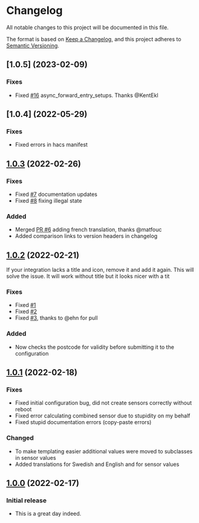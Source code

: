 ﻿# Changelog
All notable changes to this project will be documented in this file.

The format is based on [Keep a Changelog](https://keepachangelog.com/en/1.0.0/),
and this project adheres to [Semantic Versioning](https://semver.org/spec/v2.0.0.html).

## [1.0.5] (2023-02-09)

### Fixes
- Fixed [#16](https://github.com/DSorlov/swemail/issues/16) async_forward_entry_setups. Thanks @KentEkl

## [1.0.4] (2022-05-29)

### Fixes
- Fixed errors in hacs manifest

## [1.0.3] (2022-02-26)

### Fixes
- Fixed [#7](https://github.com/DSorlov/swemail/issues/7) documentation updates
- Fixed [#8](https://github.com/DSorlov/swemail/issues/8) fixing illegal state

### Added
- Merged [PR #6](https://github.com/DSorlov/swemail/pull/6) adding french translation, thanks @matfouc
- Added comparison links to version headers in changelog

## [1.0.2] (2022-02-21)

If your integration lacks a title and icon, remove it and add it again.
This will solve the issue. It will work without title but it looks nicer
with a tit

### Fixes
- Fixed [#1](https://github.com/DSorlov/swemail/issues/1)
- Fixed [#2](https://github.com/DSorlov/swemail/issues/2)
- Fixed [#3](https://github.com/DSorlov/swemail/issues/3), thanks to @ehn for pull

### Added
- Now checks the postcode for validity before submitting it to the configuration

## [1.0.1] (2022-02-18)

### Fixes
- Fixed initial configuration bug, did not create sensors correctly without reboot
- Fixed error calculating combined sensor due to stupidity on my behalf
- Fixed stupid documentation errors (copy-paste errors)

### Changed
- To make templating easier additional values were moved to subclasses in sensor values
- Added translations for Swedish and English and for sensor values 

## [1.0.0] (2022-02-17)

### Initial release
- This is a great day indeed.

[keep-a-changelog]: http://keepachangelog.com/en/1.0.0/
[1.0.3]: https://github.com/DSorlov/swemail/compare/v1.0.2...v1.0.3
[1.0.2]: https://github.com/DSorlov/swemail/compare/v1.0.1...v1.0.2
[1.0.1]: https://github.com/DSorlov/swemail/compare/v1.0.0...v1.0.1
[1.0.0]: https://github.com/dsorlov/swemail